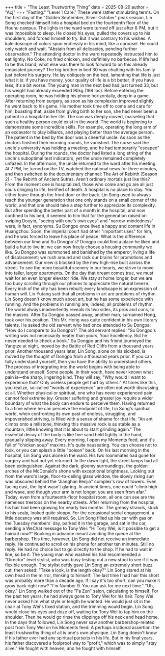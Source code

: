 +++
title = "The Least Trustworthy Thing"
date = 2025-08-29
author = "Acj"
+++
"Fasting." "Level 1 Care." These were rather stimulating terms.
On the first day of the "Golden September, Silver October" peak season, Lin Song checked himself into a hospital bed on the fourteenth floor of the Houhu campus. The lights in the ward were turned off just after 8 PM, but it was impossible to sleep. He closed his eyes, pulled the covers up to his shoulders, and forced himself to try. But it was contrary to his wishes. A kaleidoscope of colors spun endlessly in his mind, like a carousel. He could only watch and wait.
"Abstain from all delicacies, pending further observation."
The attending doctor in the ward repeatedly instructed him to eat lightly. No Coke, no fried chicken, and definitely no barbecue. If life had to be this bland, what else was there to look forward to on this already emaciated journey?
The big brother in bed 30 was chatting with his family just before his surgery. He lay obliquely on the bed, lamenting that life is just what it is: if you have money, your quality of life is a bit better; if you have less, it's a bit worse.
The young man in the next bed had just turned 33, but his weight had already exceeded 90kg (198 lbs). Before entering the operating room, he was holding his phone horizontally, deep in a game. After returning from surgery, as soon as his complexion improved slightly, he went back to his game. His mother took time off to come and care for him, boasting that, aside from giving birth to her son, she had never been a patient in a hospital in her life. The son was deeply moved, marveling that such a healthy person could exist in the world.
The world is beginning to demonstrate some incredible skills. For example, operating the long arm of an excavator to play billiards, and playing better than the average person.
The patient in the bed by the door was a cheerful uncle. As soon as the doctors finished their morning rounds, he vanished. The nurse said the uncle's university was holding a meeting, and he had temporarily "escaped" the hospital. During the rounds, the doctor had listed a long string of the uncle's suboptimal test indicators, yet the uncle remained completely unfazed.
In the afternoon, the uncle returned to the ward after his meeting. At 7 PM, he turned on the TV, watched the national news for three minutes, and then switched to the documentary channel: The Art of Rebirth (Season 2) - The Rebirth of Ancient Sutras.
Aren't ordinary mortals just like this? From the moment one is hospitalized, those who come and go are all just souls clinging to life, terrified of death. A hospital is no place to stay. You either leave through the front door or the back.
Lin Song used to always teach the younger generation that one only stands on a small corner of the world, and that one should take a step further to appreciate its complexity. But after spending the better part of a month in the hospital, and now confined to his bed, it seemed to him that for the generation raised on swiping Douyin, "seeing with one's own eyes" and "narrow-mindedness" were, in fact, synonyms.
Su Dongpo once lived a happy and content life in Huangzhou. Soon, the imperial court had other "important uses" for him, and he was forced to leave his place of peace.
What is the difference between our time and Su Dongpo's?
Dongpo could find a place he liked and build a hut to live in; we can now freely choose a housing community we like.
Su Dongpo was summoned and banished by the emperor, living a life of displacement; we rush around and rack our brains for promotions and advancement. Our view is blocked by the new high-rise built across the street. To see the more beautiful scenery in our hearts, we strive to move into taller, larger apartments. On the day that dream comes true, we must wait for an even longer elevator ride. We stay at home longer, but we are too busy scrolling through our phones to appreciate the natural breeze. Every inch of the city has been rebuilt; every landscape is an expression of human will.
Lin Yutang said that all problems in art are problems of rhythm. Lin Song doesn't know much about art, but he has some experience with running. And the problems in running are, indeed, all problems of rhythm.
The world always inadvertently reveals its two sides, its pros and cons, to the masses.
After Su Dongpo passed away, another man, surnamed Hong, took over his position. This Mr. Hong was quite confident in his own literary talents. He asked the old servant who had once attended to Su Dongpa:
"How do I compare to Su Dongpo?"
The old servant replied:
"Su Dongpo's writing was not necessarily neater than yours, Your Excellency. But he never needed to check a book."
Su Dongpo and his friend journeyed the Yangtze at night, moved by the Battle of Red Cliffs from a thousand years prior. Another thousand years later, Lin Song, alone on his sickbed, is moved by the thought of Dongpo from a thousand years prior.
If you can fully understand yourself, then you have the ability to understand others. The process of integrating into the world begins with being able to understand oneself.
Some people, in their youth, have never known what pain is—the sharp, lingering kind. They will say, "Why would I want to experience that? Only useless people get hurt by others." At times like this, you realize, so-called "words of experience" are often not worth discussing at all.
Whether physical or spiritual, one who has never experienced pain cannot feel extreme joy. Greater suffering and greater joy require a wider boundary of what the body can endure to perceive them.
Having returned to a time where he can perceive the endpoint of life, Lin Song's spiritual world, when confronting its own past of endless, struggling, and impoverished striving, is filled with a sense of shame for that life.
"An ant climbs onto a millstone, thinking this massive rock is as stable as a mountain, little knowing that it is about to start grinding again."
The essential decay of the body is like fine sand held tightly in the hand, gradually slipping away.
Every morning, I open my Moments feed, and it's full of "chicken soup" maxims. It's quite nauseating. You can choose not to look, or you can splash a little "poison" back.
On his last morning in the hospital, Lin Song was alone in the ward. His two roommates had gone for surgery and had not yet returned.
In the dawn light, the street lamps had all been extinguished. Against the dark, gloomy surroundings, the golden arches of the McDonald's shone with exceptional brightness.
Looking out from the ward's large, floor-to-ceiling glass window, the slowly rising sun was obscured behind the "Jianghan Renjia" complex's row of towers. Even facing east, the light wasn't glaring.
In ancient times, one could "climb high and wave, and though your arm is not longer, you are seen from afar." Today, even from a fourteenth-floor hospital room, all one can see are the nameless treetops on the nearby streets.
After returning from the hospital, his hair had been growing for nearly two months. The greasy strands, stuck to his scalp, looked quite sloppy. For the occasional social engagement, a little decency was still required.
So, Lin Song filled up his car with gas on the Tuesday members' day, parked it in the garage, and sat in the car, sending a WeChat message to Tony Wei:
"Hi Tony Wei, is it possible to get a haircut now?"
Booking in advance meant avoiding the queue at the barbershop. This time, however, Lin Song did not receive an immediate reply.
He continued to scroll on his phone for another ten minutes. Still no reply.
He had no choice but to go directly to the shop. If he had to wait in line, so be it.
The young man who washed his hair recommended a "Director" level stylist, who was busy testing out a new stool to see if it was flexible enough.
The stylist deftly gave Lin Song an extremely short buzz cut, then asked:
"Take a look, is the length okay?"
Lin Song stared at his own head in the mirror, thinking to himself: The last time I had hair this short was probably more than a decade ago. If I say it's too short, can you make it grow back right now?
"I'm Number 9. You can ask for me next time."
"Uh, okay."
Lin Song walked out of the "Fa Zun" salon, calculating to himself. For the past ten years, he had always gone to Tony Wei for his hair. Tony Wei never asked him what style or length he wanted. He would just sit in the chair at Tony Wei's fixed station, and the trimming would begin. Lin Song would close his eyes and doze off, waiting for Tony Wei to tap him on the shoulder. Then he would go rinse the clippings off his neck and head home.
In the days that followed, Lin Song never saw another barbershop-related post from Tony Wei on his Moments feed.
A perhaps irrational assertion: the least trustworthy thing of all is one's own physique. Lin Song doesn't know if his father ever had any spiritual pursuits in his life. But in his final years, his father discovered a foolproof way to "profit," which was to simply "stay alive." He fought with heaven, and he fought with himself.

